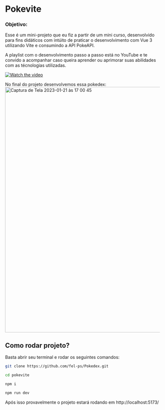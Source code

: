 # Pokevite

### Objetivo:
Esse é um mini-projeto que eu fiz a partir de um mini curso, desenvolvido para fins didáticos com intúito de praticar o desenvolvimento com Vue 3 utilizando Vite e consumindo a API PokeAPI. 

A playlist com o desenvolvimento passo a passo está no YouTube e te convido a acompanhar caso queira aprender ou aprimorar suas abilidades com as técnologias utilizadas.

[![Watch the video](https://user-images.githubusercontent.com/44410208/213874225-3556aefc-cd31-428b-aa2c-787289d8e4a3.png)](https://youtu.be/JWEhN12bW8w)

No final do projeto desenvolvemos essa pokedex:
<img width="800" alt="Captura de Tela 2023-01-21 às 17 00 45" src="https://user-images.githubusercontent.com/44410208/213885050-e603d590-5c32-45cc-abfa-be128513b964.png">

## Como rodar projeto?

Basta abrir seu terminal e rodar os seguintes comandos:

```sh
git clone https://github.com/fel-ps/Pokedex.git
```

```sh
cd pokevite
```

```sh
npm i
```

```sh
npm run dev
```

Após isso provavelmente o projeto estará rodando em http://localhost:5173/

